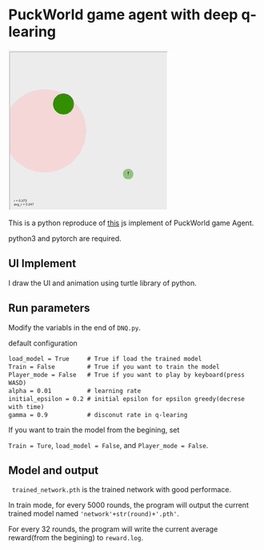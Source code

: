 # PuckWorld game agent with deep q-learing

![](./UI.gif)

This is a python reproduce of [this](https://cs.stanford.edu/people/karpathy/reinforcejs/puckworld.html) js implement of PuckWorld game Agent.

python3 and pytorch are required.

## UI Implement

I draw the UI and animation using turtle library of python.

## Run parameters

Modify the variabls in the end of `DNQ.py`.

default configuration

```
load_model = True     # True if load the trained model
Train = False         # True if you want to train the model
Player_mode = False   # True if you want to play by keyboard(press WASD)
alpha = 0.01          # learning rate
initial_epsilon = 0.2 # initial epsilon for epsilon greedy(decrese with time)
gamma = 0.9           # disconut rate in q-learing
```

If you want to train the model from the begining, set

`Train = Ture`, `load_model = False`, and `Player_mode = False`.

## Model and output

` trained_network.pth` is the trained network with good performace.

In train mode, for every 5000 rounds, the program will output the current trained model named `'network'+str(round)+'.pth'`.

For every 32 rounds, the program will write the current average reward(from the begining) to `reward.log`.


